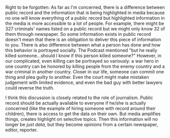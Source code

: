 Right to be forgotten:
As far as I'm concerned, there is a difference between public record and the information that is being highlighted in media because no one will know everything of a public record but highlighted information in the media is more accessible to a lot of people. For example, there might be 327 criminals' names listed on a public record but we might only know 32 of them through newspaper. So some information exists in public record doesn't mean that there is an obligation to deliver this piece of information to you. There is also difference between what a person has done and how this behavior is portrayed socially. The Podcast mentioned "but he really killed someone...should I know if this person killed someone?" However, in our complicated, even killing can be portrayed so variously: a war hero in one country can be honored by killing people from the enemy country and a war criminal in another country. Closer in our life, someone can commit one thing and plea guilty to another. Even the court might make mistaken judgement with limited evidence, and even the bad guy with better lawyers could reverse the truth.

I think this discussion is closely related to the role of journalism. Public record should be actually available to everyone if he/she is actually concerned (like the example of hiring someone with record around their children), there is access to get the data on their own. But media amplifies things, creates highlight on selective topics. Then this information will no longer be *just data*, but they become *opinions* from a certain newspaper, editor, reporter.
